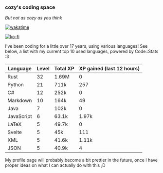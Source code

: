 ### cozy's coding space
*But not as cozy as you think*

[![wakatime](https://wakatime.com/badge/user/c0ba07bb-3421-41be-bd1a-d611e670f250.svg)](https://wakatime.com/@c0ba07bb-3421-41be-bd1a-d611e670f250)

[![ko-fi](https://ko-fi.com/img/githubbutton_sm.svg)](https://ko-fi.com/J3J75ITL4)

I've been coding for a little over 17 years, using various languages! See below, a list with my current top 10 used languages, powered by Code::Stats :3
    
| Language | Level | Total XP | XP gained (last 12 hours) |
| --- | --- | --- | --- |
| Rust | 32 | 1.69M | 0 |
| Python | 21 | 711k | 257 |
| C# | 12 | 252k | 0 |
| Markdown | 10 | 164k | 49 |
| Java | 7 | 102k | 0 |
| JavaScript | 6 | 63.1k | 1.97k |
| LaTeX | 5 | 49.7k | 0 |
| Svelte | 5 | 45k | 111 |
| XML | 5 | 41.6k | 1.11k |
| JSON | 5 | 40.9k | 4 |
    
My profile page will probably become a bit prettier in the future, once I have proper ideas on what I can actually do with this ;D
